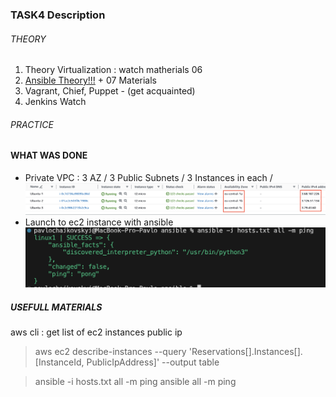 ### TASK4 Description

###### THEORY
1. Theory Virtualization : watch matherials 06
2. [Ansible Theory!!!](https://www.youtube.com/playlist?list=PLg5SS_4L6LYufspdPupdynbMQTBnZd31N) + 07 Materials 
3. Vagrant, Chief, Puppet - (get acquainted)
4. Jenkins Watch 

###### PRACTICE


#### WHAT WAS DONE
  - Private VPC : 3 AZ / 3 Public Subnets / 3 Instances in each / 
  ![ec2.png](images/ec2.png) 
  - Launch to ec2 instance with ansible 
  ![pin-pong.png](images/pin-pong.png) 



##### USEFULL MATERIALS

aws cli : get list of ec2 instances public ip  
> aws ec2 describe-instances --query 'Reservations[].Instances[].[InstanceId, PublicIpAddress]' --output table

> ansible -i hosts.txt all -m ping
> ansible all -m ping